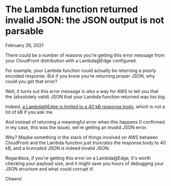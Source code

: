 The Lambda function returned invalid JSON: the JSON output is not parsable
==========================================================================
February 26, 2021

There could be a number of reasons you're getting this error message
from your CloudFront distribution with a Lambda@Edge configured.

For example, your Lambda function could actually be returning a poorly
encoded response. But if you know you're returning proper JSON, why
could you get that error?

Well, it turns out this error message is *also* a way for AWS to tell
you that the (absolutely valid) JSON that your Lambda function returned
was too big.

Indeed, [a Lambda@Edge is limited to a 40 kB response body][limit],
which is not a lot of kB if you ask me.

[limit]: https://docs.aws.amazon.com/AmazonCloudFront/latest/DeveloperGuide/lambda-requirements-limits.html#lambda-at-the-edge-exposing-body-size-limits-lambda-at-edge

And instead of returning a meaningful error when this happens (I
confirmed in my case, this was the issue), we're getting an invalid JSON
error.

Why? Maybe something in the stack of things involved on AWS between
CloudFront and the Lambda function just *truncates* the response body to
40 kB, and a truncated JSON is indeed invalid JSON.

Regardless, if you're getting this error on a Lambda@Edge, it's worth
checking your payload size, and it might save you hours of debugging
your JSON structure and what could corrupt it!

Cheers!
